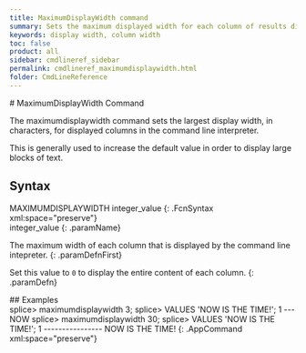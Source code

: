 ```yaml
---
title: MaximumDisplayWidth command
summary: Sets the maximum displayed width for each column of results displayed by the command line interpreter.
keywords: display width, column width
toc: false
product: all
sidebar: cmdlineref_sidebar
permalink: cmdlineref_maximumdisplaywidth.html
folder: CmdLineReference
---
```

<section>
<div class="TopicContent" data-swiftype-index="true" markdown="1">
# MaximumDisplayWidth Command

The <span class="AppCommand">maximumdisplaywidth</span> command sets the
largest display width, in characters, for displayed columns in the
command line interpreter.

This is generally used to increase the default value in order to display
large blocks of text.

## Syntax

<div class="fcnWrapperWide" markdown="1">
    MAXIMUMDISPLAYWIDTH integer_value
{: .FcnSyntax xml:space="preserve"}

</div>
<div class="paramList" markdown="1">
integer_value
{: .paramName}

The maximum width of each column that is displayed by the command line
intepreter.
{: .paramDefnFirst}

Set this value to `0` to display the entire content of each column.
{: .paramDefn}

</div>
## Examples

<div class="preWrapper" markdown="1">
    splice> maximumdisplaywidth 3;
    splice> VALUES 'NOW IS THE TIME!';
    1
    ---
    NOW
    splice> maximumdisplaywidth 30;
    splice> VALUES 'NOW IS THE TIME!';
    1
    ----------------
    NOW IS THE TIME!
{: .AppCommand xml:space="preserve"}

</div>
</div>
</section>

